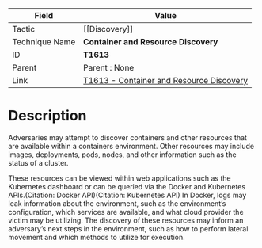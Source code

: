 
|Field|Value|
|---|---|
|Tactic|[[Discovery]]|
|Technique Name|**Container and Resource Discovery**|
|ID|**T1613**|
|Parent|Parent : None|
|Link|[T1613 - Container and Resource Discovery](https://attack.mitre.org/techniques/T1613)|

# Description

Adversaries may attempt to discover containers and other resources that are available within a containers environment. Other resources may include images, deployments, pods, nodes, and other information such as the status of a cluster.

These resources can be viewed within web applications such as the Kubernetes dashboard or can be queried via the Docker and Kubernetes APIs.(Citation: Docker API)(Citation: Kubernetes API) In Docker, logs may leak information about the environment, such as the environment’s configuration, which services are available, and what cloud provider the victim may be utilizing. The discovery of these resources may inform an adversary’s next steps in the environment, such as how to perform lateral movement and which methods to utilize for execution. 